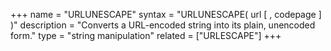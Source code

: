 +++
name = "URLUNESCAPE"
syntax = "URLUNESCAPE( url <STRING> [ , codepage <INTEGER> ] )"
description = "Converts a URL-encoded string into its plain, unencoded form."
type = "string manipulation"
related = ["URLESCAPE"]
+++

